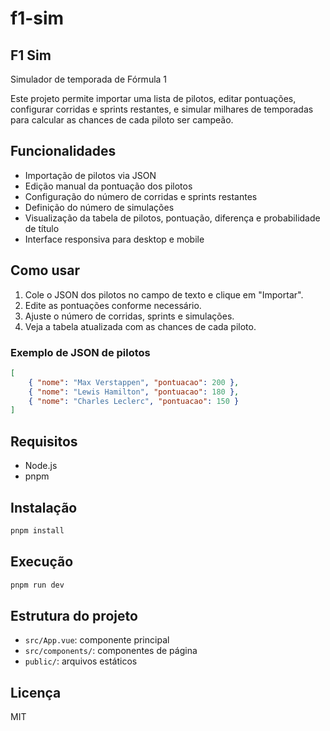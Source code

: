 # f1-sim

## F1 Sim

Simulador de temporada de Fórmula 1

Este projeto permite importar uma lista de pilotos, editar pontuações, configurar corridas e sprints restantes, e simular milhares de temporadas para calcular as chances de cada piloto ser campeão.

## Funcionalidades
- Importação de pilotos via JSON
- Edição manual da pontuação dos pilotos
- Configuração do número de corridas e sprints restantes
- Definição do número de simulações
- Visualização da tabela de pilotos, pontuação, diferença e probabilidade de título
- Interface responsiva para desktop e mobile

## Como usar
1. Cole o JSON dos pilotos no campo de texto e clique em "Importar".
2. Edite as pontuações conforme necessário.
3. Ajuste o número de corridas, sprints e simulações.
4. Veja a tabela atualizada com as chances de cada piloto.

### Exemplo de JSON de pilotos
```json
[
	{ "nome": "Max Verstappen", "pontuacao": 200 },
	{ "nome": "Lewis Hamilton", "pontuacao": 180 },
	{ "nome": "Charles Leclerc", "pontuacao": 150 }
]
```

## Requisitos
- Node.js
- pnpm

## Instalação
```sh
pnpm install
```

## Execução
```sh
pnpm run dev
```

## Estrutura do projeto
- `src/App.vue`: componente principal
- `src/components/`: componentes de página
- `public/`: arquivos estáticos

## Licença
MIT
